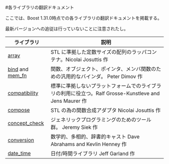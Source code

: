 #各ライブラリの翻訳ドキュメント

ここでは、Boost 1.31.0時点での各ライブラリの翻訳ドキュメントを掲載する。

最新バージョンへの追従は行っていないことに注意されたし。

| ライブラリ | 説明 |
|---------------------------|------|
| [array](./array/index.md) | STL に準拠した定数サイズの配列のラッパコンテナ。Nicolai Josuttis 作 |
| [bind](./bind/bind.md) and [mem_fn](./bind/mem_fn.md) | 関数、オブジェクト、ポインタ、メンバ関数のための汎用的なバインダ。 Peter Dimov 作 |
| [compatibility](./compatibility/index.md) | 標準に準拠しないプラットフォームでのライブラリの利用に役立つ。Ralf Grosse-Kunstleve and Jens Maurer 作 |
| [compose](./compose/index.md) | STL の為の関数合成アダプタ Nicolai Josuttis 作 |
| [concept_check](./concept_check/concept_check.md) | ジェネリックプログラミングのためのツール群。 Jeremy Siek 作 |
| [conversion](./conversion/index.md) | 数学的、多相的、辞書的キャスト Dave Abrahams and Kevlin Henney 作 |
| [date_time](./date_time/index.md) | 日付/時間ライブラリ Jeff Garland 作 |

